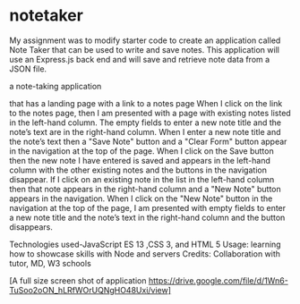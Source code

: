 # notetaker

My assignment was to modify starter code to create an application called Note Taker that can be used to write and save notes. This application will use an Express.js back end and will save and retrieve note data from a JSON file.

a note-taking application

that has a landing page with a link to a notes page
When I click on the link to the notes page,
then I am presented with a page with existing notes listed in the left-hand column.  The empty fields to enter a new note title and the note’s text are in the right-hand column.
When I enter a new note title and the note’s text
then a "Save Note" button and a "Clear Form" button appear in the navigation at the top of the page.
When I click on the Save button then the new note I have entered is saved and appears in the left-hand column with the other existing notes and the buttons in the navigation disappear.
If I click on an existing note in the list in the left-hand column
then that note appears in the right-hand column and a "New Note" button appears in the navigation.
When I click on the "New Note" button in the navigation at the top of the page, I am presented with empty fields to enter a new note title and the note’s text in the right-hand column and the button disappears.

Technologies used-JavaScript ES 13 ,CSS 3, and HTML 5
Usage: learning how to showcase skills with Node and servers
Credits: Collaboration with tutor, MD, W3 schools 


[A full size screen shot of application https://drive.google.com/file/d/1Wn6-TuSoo2oON_hLRfWOrUQNgHO48Uxi/view]

